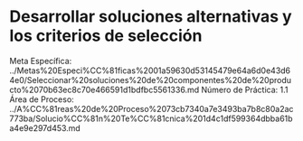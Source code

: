 # Desarrollar soluciones alternativas y los criterios de selección

Meta Específica: ../Metas%20Especi%CC%81ficas%2001a59630d53145479e64a6d0e43d64e0/Seleccionar%20soluciones%20de%20componentes%20de%20producto%2070b63ec8c70e466591d1bdfbc5561336.md
Número de Práctica: 1.1
Área de Proceso: ../A%CC%81reas%20de%20Proceso%2073cb7340a7e3493ba7b8c80a2ac773ba/Solucio%CC%81n%20Te%CC%81cnica%201d4c1df599364dbba61ba4e9e297d453.md